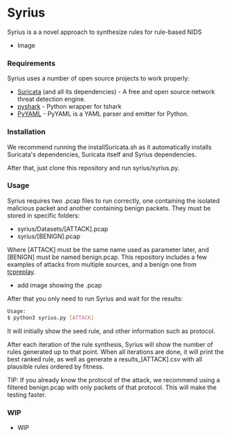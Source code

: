 # Syrius

Syrius is a a novel approach to synthesize rules for rule-based NIDS

  - Image

### Requirements

Syrius uses a number of open source projects to work properly:

* [Suricata] (and all its dependencies) - A free and open source network threat detection engine.
* [pyshark] - Python wrapper for tshark
* [PyYAML] -  PyYAML is a YAML parser and emitter for Python.

### Installation

We recommend running the installSuricata.sh as it automatically installs Suricata's dependencies, Suricata itself and Syrius dependencies.

After that, just clone this repository and run syrius/syrius.py.

### Usage

Syrius requires two .pcap files to run correctly, one containing the isolated malicious packet and another containing benign packets. They must be stored in specific folders:

- syrius/Datasets/[ATTACK].pcap
- syrius/[BENIGN].pcap

Where [ATTACK] must be the same name used as parameter later, and [BENIGN] must be named benign.pcap. This repository includes a few examples of attacks from multiple sources, and a benign one from [tcpreplay].

- add image showing the .pcap

After that you only need to run Syrius and wait for the results:

```sh
Usage:
$ python3 syrius.py [ATTACK]
```

It will initially show the seed rule, and other information such as protocol.

After each iteration of the rule synthesis, Syrius will show the number of rules generated up to that point. When all iterations are done, it will print the best ranked rule, as well as generate a results_[ATTACK].csv with all plausible rules ordered by fitness.


TIP: If you already know the protocol of the attack, we recommend using a filtered benign.pcap with only packets of that protocol. This will make the testing faster.

### WIP

- WIP

   [pyshark]: <https://github.com/KimiNewt/pyshark>
   [Suricata]: <https://suricata-ids.org/>
   [PyYAML]: <https://pypi.org/project/PyYAML/>
   [tcpreplay]: <https://tcpreplay.appneta.com/wiki/captures.html>
